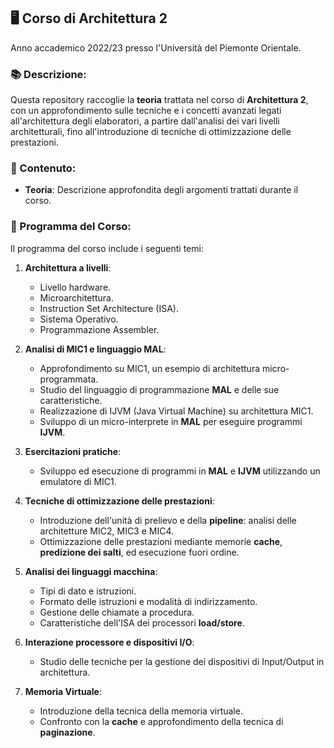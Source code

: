 ## 🖥️ Corso di **Architettura 2**  
Anno accademico 2022/23 presso l'Università del Piemonte Orientale.

### 📚 Descrizione:  
Questa repository raccoglie la **teoria** trattata nel corso di **Architettura 2**, con un approfondimento sulle tecniche e i concetti avanzati legati all'architettura degli elaboratori, a partire dall'analisi dei vari livelli architetturali, fino all'introduzione di tecniche di ottimizzazione delle prestazioni.

### 📂 Contenuto:  
- **Teoria**: Descrizione approfondita degli argomenti trattati durante il corso.

### 📘 Programma del Corso:
Il programma del corso include i seguenti temi:

1. **Architettura a livelli**:
   - Livello hardware.
   - Microarchitettura.
   - Instruction Set Architecture (ISA).
   - Sistema Operativo.
   - Programmazione Assembler.

2. **Analisi di MIC1 e linguaggio MAL**:
   - Approfondimento su MIC1, un esempio di architettura micro-programmata.
   - Studio del linguaggio di programmazione **MAL** e delle sue caratteristiche.
   - Realizzazione di IJVM (Java Virtual Machine) su architettura MIC1.
   - Sviluppo di un micro-interprete in **MAL** per eseguire programmi **IJVM**.

3. **Esercitazioni pratiche**:
   - Sviluppo ed esecuzione di programmi in **MAL** e **IJVM** utilizzando un emulatore di MIC1.

4. **Tecniche di ottimizzazione delle prestazioni**:
   - Introduzione dell'unità di prelievo e della **pipeline**: analisi delle architetture MIC2, MIC3 e MIC4.
   - Ottimizzazione delle prestazioni mediante memorie **cache**, **predizione dei salti**, ed esecuzione fuori ordine.

5. **Analisi dei linguaggi macchina**:
   - Tipi di dato e istruzioni.
   - Formato delle istruzioni e modalità di indirizzamento.
   - Gestione delle chiamate a procedura.
   - Caratteristiche dell'ISA dei processori **load/store**.

6. **Interazione processore e dispositivi I/O**:
   - Studio delle tecniche per la gestione dei dispositivi di Input/Output in architettura.

7. **Memoria Virtuale**:
   - Introduzione della tecnica della memoria virtuale.
   - Confronto con la **cache** e approfondimento della tecnica di **paginazione**.
